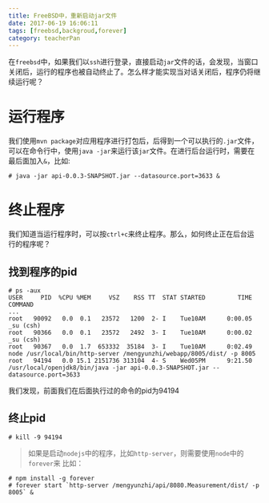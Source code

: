 ```yaml
---
title: FreeBSD中，重新启动jar文件
date: 2017-06-19 16:06:11
tags: [freebsd,backgroud,forever]
category: teacherPan
---
```

在`freebsd`中，如果我们以`ssh`进行登录，直接启动`jar`文件的话，会发现，当窗口关闭后，运行的程序也被自动终止了。怎么样才能实现当对话关闭后，程序仍将继续运行呢？

# 运行程序
我们使用`mvn package`对应用程序进行打包后，后得到一个可以执行的`.jar`文件，可以在命令行中，使用`java -jar`来运行该`jar`文件。在进行后台运行时，需要在最后面加入`&`，比如:
```shell
# java -jar api-0.0.3-SNAPSHOT.jar --datasource.port=3633 &
````

<!--more-->
# 终止程序
我们知道当运行程序时，可以按`ctrl+c`来终止程序。那么，如何终止正在后台运行的程序呢？

## 找到程序的pid
```shell
# ps -aux
USER     PID  %CPU %MEM     VSZ    RSS TT  STAT STARTED         TIME COMMAND
...
root   90092   0.0  0.1   23572   1200  2- I    Tue10AM      0:00.05 _su (csh)
root   90366   0.0  0.1   23572   2492  3- I    Tue10AM      0:00.02 _su (csh)
root   90367   0.0  1.7  653332  35184  3- I    Tue10AM      0:02.49 node /usr/local/bin/http-server /mengyunzhi/webapp/8005/dist/ -p 8005
root   94194   0.0 15.1 2151736 313104  4- S    Wed05PM      9:21.50 /usr/local/openjdk8/bin/java -jar api-0.0.3-SNAPSHOT.jar --datasource.port=3633

```
我们发现，前面我们在后面执行过的命令的pid为94194
## 终止pid
```sheel
# kill -9 94194
```


> 如果是启动`nodejs`中的程序，比如`http-server`，则需要使用`node`中的`forever`来
比如： 
```shell
# npm install -g forever
# forever start `http-server /mengyunzhi/api/8080.Measurement/dist/ -p 8005` &
```

